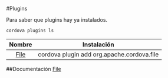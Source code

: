 #Plugins

Para saber que plugins hay ya instalados.

    cordova plugins ls



|   Nombre	                                           |Instalación                                       |
|:-:                                                   |---                                               |
|[File](https://github.com/apache/cordova-plugin-file) | cordova plugin add org.apache.cordova.file       |



##Documentación
[File](http://www.html5rocks.com/en/tutorials/file/filesystem/)